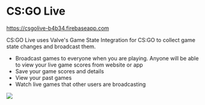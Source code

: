 # CS:GO Live

<a href="https://csgolive-b4b34.firebaseapp.com/">https://csgolive-b4b34.firebaseapp.com</a>

CS:GO Live uses Valve's Game State Integration for CS:GO to collect game state changes and broadcast them.

- Broadcast games to everyone when you are playing. Anyone will be able to view your live game scores from website or app
- Save your game scores and details
- View your past games
- Watch live games that other users are broadcasting

<img src="https://raw.githubusercontent.com/naman14/csgolive/master/web/public/img/screen_csgolive_1.png" >
